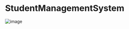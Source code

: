 ﻿# StudentManagementSystem
![image](https://github.com/user-attachments/assets/a12675f4-5326-4862-b41c-7a12b1c6c482)
